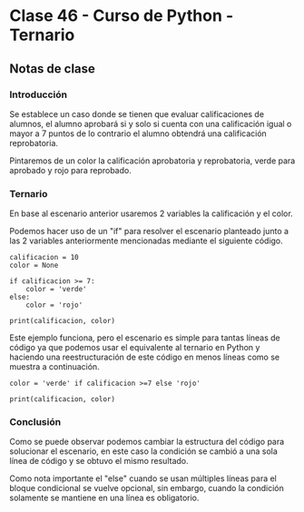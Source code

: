 # Clase 46 - Curso de Python - Ternario

## Notas de clase

### Introducción
Se establece un caso donde se tienen que evaluar calificaciones de alumnos, el alumno aprobará si y solo si cuenta con una calificación igual o mayor a 7 puntos de lo contrario el alumno obtendrá una calificación reprobatoria.

Pintaremos de un color la calificación aprobatoria y reprobatoria, verde para aprobado y rojo para reprobado.

### Ternario

En base al escenario anterior usaremos 2 variables la calificación y el color.

Podemos hacer uso de un "if" para resolver el escenario planteado junto a las 2 variables anteriormente mencionadas mediante el siguiente código.

```
calificacion = 10
color = None

if calificacion >= 7:
    color = 'verde'
else:
    color = 'rojo'

print(calificacion, color)
```

Este ejemplo funciona, pero el escenario es simple para tantas líneas de código ya que podemos usar el equivalente al ternario en Python y haciendo una reestructuración de este código en menos líneas como se muestra a continuación.

```
color = 'verde' if calificacion >=7 else 'rojo'

print(calificacion, color)
```



### Conclusión 

Como se puede observar podemos cambiar la estructura del código para solucionar el escenario, en este caso la condición se cambió a una sola línea de código y se obtuvo el mismo resultado.

Como nota importante el "else" cuando se usan múltiples líneas para el bloque condicional se vuelve opcional, sin embargo, cuando la condición solamente se mantiene en una línea es obligatorio.